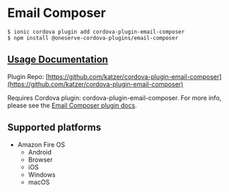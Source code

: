 # Email Composer

```
$ ionic cordova plugin add cordova-plugin-email-composer
$ npm install @oneserve-cordova-plugins/email-composer
```

## [Usage Documentation](https://oneserve.gitbook.io/oneserve-cordova-plugins/plugins/email-composer/)

Plugin Repo: [https://github.com/katzer/cordova-plugin-email-composer](https://github.com/katzer/cordova-plugin-email-composer)

Requires Cordova plugin: cordova-plugin-email-composer. For more info, please see the [Email Composer plugin docs](https://github.com/hypery2k/cordova-email-plugin).

## Supported platforms

- Amazon Fire OS
  - Android
  - Browser
  - iOS
  - Windows
  - macOS
  


